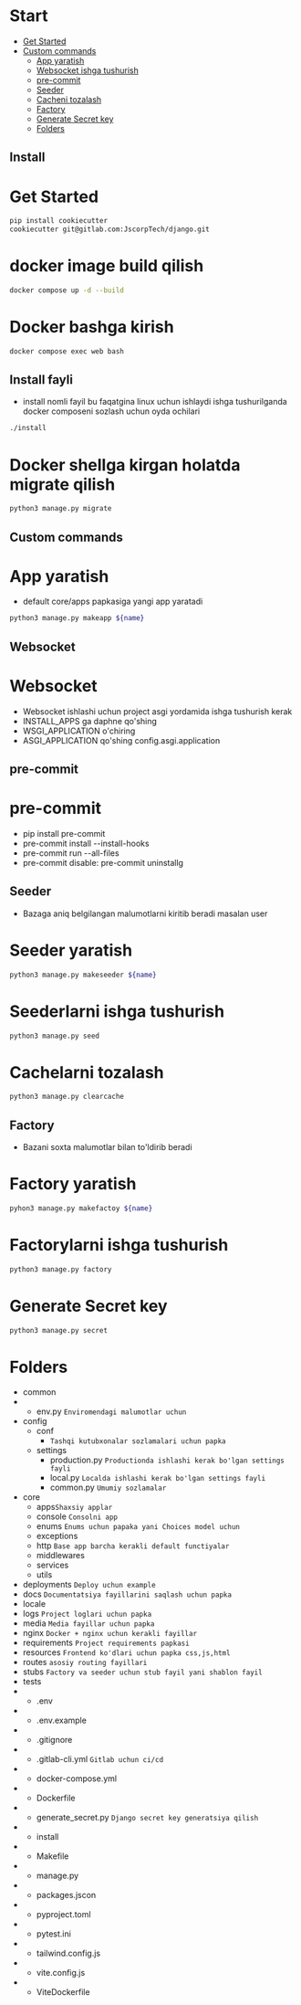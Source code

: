 # Start
 - [Get Started](#install)
 - [Custom commands](#commands)
    - [App yaratish](#makeapp)
    - [Websocket ishga tushurish](#websocket)
    - [pre-commit]("#pre-commit")
    - [Seeder](#seeder)
    - [Cacheni tozalash](#clearcache)
    - [Factory](#factory)
    - [Generate Secret key](#secret)
    - [Folders](#folders)



## <a name='Get Started'>Install</a>
# Get Started
```bash
pip install cookiecutter
cookiecutter git@gitlab.com:JscorpTech/django.git
```

# docker image build qilish
```bash
docker compose up -d --build
```

# Docker bashga kirish
```bash
docker compose exec web bash
```

## Install fayli
 - install nomli fayil bu faqatgina linux uchun ishlaydi ishga tushurilganda docker composeni sozlash uchun oyda ochilari

```bash
./install
```

# Docker shellga kirgan holatda migrate qilish
```bash
python3 manage.py migrate
```


## <a name='commands'>Custom commands</a>
# App yaratish
 - default core/apps papkasiga yangi app yaratadi
 ```bash
python3 manage.py makeapp ${name}
 ```

## <a name='websocket'>Websocket</a>
# Websocket
 - Websocket ishlashi uchun project asgi yordamida ishga tushurish kerak
 - INSTALL_APPS ga daphne qo'shing
 - WSGI_APPLICATION o'chiring
 - ASGI_APPLICATION qo'shing config.asgi.application

## <a name='pre-commit'>pre-commit</a>
# pre-commit
  - pip install pre-commit
  - pre-commit install --install-hooks
  - pre-commit run --all-files
  - pre-commit disable: pre-commit uninstallg

## <a name='seeder'>Seeder</a>
 - Bazaga aniq belgilangan malumotlarni kiritib beradi masalan user 

# Seeder yaratish
```bash
python3 manage.py makeseeder ${name}
```
# Seederlarni ishga tushurish
```bash
python3 manage.py seed
```

# <a name='clearcache'>Cachelarni tozalash</a>
```bash
python3 manage.py clearcache
```

## <a name='factory'>Factory</a>
 - Bazani soxta malumotlar bilan to'ldirib beradi

# Factory yaratish
```bash
pyhon3 manage.py makefactoy ${name}
```

# Factorylarni ishga tushurish
```bash
python3 manage.py factory
```



# <a name='secret'>Generate Secret key</a>
```bash
python3 manage.py secret
```

# <a name='folders'>Folders</a>
 - common
 - * env.py `Enviromendagi malumotlar uchun`
 - config
   - conf
     - `Tashqi kutubxonalar sozlamalari uchun papka`
   - settings
      - production.py `Productionda ishlashi kerak bo'lgan settings fayli`
      - local.py `Localda ishlashi kerak bo'lgan settings fayli`
      - common.py `Umumiy sozlamalar`
 - core
   - apps`Shaxsiy applar`
   - console `Consolni app`
   - enums `Enums uchun papaka yani Choices model uchun`
   - exceptions
   - http `Base app barcha kerakli default functiyalar`
   - middlewares
   - services
   - utils
 - deployments `Deploy uchun example`
 - docs `Documentatsiya fayillarini saqlash uchun papka`
 - locale
 - logs `Project loglari uchun papka`
 - media `Media fayillar uchun papka`
 - nginx `Docker + nginx uchun kerakli fayillar`
 - requirements `Project requirements papkasi`
 - resources `Frontend ko'dlari uchun papka css,js,html`
 - routes `asosiy routing fayillari`
 - stubs `Factory va seeder uchun stub fayil yani shablon fayil`
 - tests
 - * .env
 - * .env.example
 - * .gitignore
 - * .gitlab-cli.yml `Gitlab uchun ci/cd`
 - * docker-compose.yml
 - * Dockerfile
 - * generate_secret.py `Django secret key generatsiya qilish`
 - * install
 - * Makefile
 - * manage.py
 - * packages.jscon
 - * pyproject.toml
 - * pytest.ini
 - * tailwind.config.js
 - * vite.config.js
 - * ViteDockerfile

